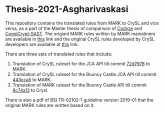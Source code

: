 # Thesis-2021-Asgharivaskasi
This repository contains the translated rules from MARK to CrySL and vice versa, as a part of the Master thesis of comparison of [Codyze](https://github.com/Fraunhofer-AISEC/codyze) and [CogniCrypt-SAST](https://github.com/CROSSINGTUD/CryptoAnalysis). The origianl MARK rules written by MARK mainatiners are available in [this](https://github.com/Fraunhofer-AISEC/codyze/tree/main/src/dist/mark) link and the original CrySL rules developed by CrySL developers are available at [this](https://github.com/CROSSINGTUD/Crypto-API-Rules) link.

There are three sets of translated rules that include: 
1. Translation of CrySL ruleset for the JCA API till commit [72d7978](https://github.com/CROSSINGTUD/Crypto-API-Rules/tree/master/JavaCryptographicArchitecture) to MARK.
2. Translation of CrySL ruleset for the Bouncy Castle JCA API till commit [443cca5](https://github.com/CROSSINGTUD/Crypto-API-Rules/tree/master/BouncyCastle-JCA) to MARK.
3. Translation of MARK ruleset for the Bouncy Castle API till commit [8c74a13](https://github.com/Fraunhofer-AISEC/codyze/tree/main/src/dist/mark/bouncycastle) to Crysl.

There is also a pdf of BSI TR-02102-1 guideline version 2019-01 that the original MARK rules are written based on it.
